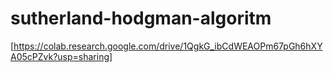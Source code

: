 # sutherland-hodgman-algoritm
[https://colab.research.google.com/drive/1QgkG_ibCdWEAOPm67pGh6hXYA05cPZvk?usp=sharing]
